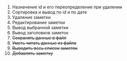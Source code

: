 1. Назначение id и его переопределение при удалении
2. Сортировка и вывод по id  и по дате
3. Удаление заметки
4. Редактирование заметки
5. Вывод выбранной заметки
6. Вывод заголовков заметок
7. ~~Сохранять данные в файл~~
8. ~~Уметь читать данные из файла~~
9. ~~Выводить весь список заметок~~
10. ~~Добавлять заметку~~